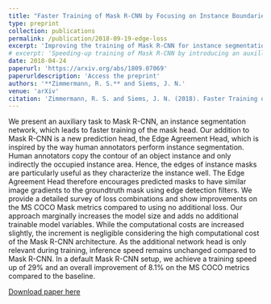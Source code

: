 ```yaml
---
title: "Faster Training of Mask R-CNN by Focusing on Instance Boundaries"
type: preprint
collection: publications
permalink: /publication/2018-09-19-edge-loss
excerpt: 'Improving the training of Mask R-CNN for instance segmentation by introducing an intuitive auxiliary loss.'
# excerpt: 'Speeding-up training of Mask R-CNN by introducing an auxillary loss.'
date: 2018-04-24
paperurl: 'https://arxiv.org/abs/1809.07069'
paperurldescription: 'Access the preprint'
authors: '**Zimmermann, R. S.** and Siems, J. N.'
venue: 'arXiv'
citation: 'Zimmermann, R. S. and Siems, J. N. (2018). Faster Training of Mask R-CNN by Focusing on Instance Boundaries. arXiv preprint arXiv:1809.07069.'
---
```

We present an auxiliary task to Mask R-CNN, an instance segmentation network, which leads to faster training of the mask head. Our addition to Mask R-CNN is a new prediction head, the Edge Agreement Head, which is inspired by the way human annotators perform instance segmentation. Human annotators copy the contour of an object instance and only indirectly the occupied instance area. Hence, the edges of instance masks are particularly useful as they characterize the instance well. The Edge Agreement Head therefore encourages predicted masks to have similar image gradients to the groundtruth mask using edge detection filters. We provide a detailed survey of loss combinations and show improvements on the MS COCO Mask metrics compared to using no additional loss. Our approach marginally increases the model size and adds no additional trainable model variables. While the computational costs are increased slightly, the increment is negligible considering the high computational cost of the Mask R-CNN architecture. As the additional network head is only relevant during training, inference speed remains unchanged compared to Mask R-CNN. In a default Mask R-CNN setup, we achieve a training speed up of 29% and an overall improvement of 8.1% on the MS COCO metrics compared to the baseline.

[Download paper here](https://arxiv.org/abs/1809.07069)